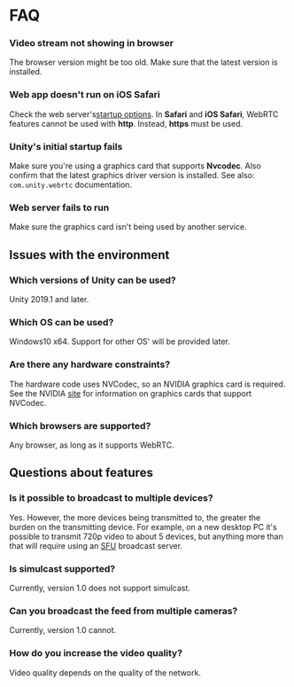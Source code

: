 # FAQ

### Video stream not showing in browser

The browser version might be too old. Make sure that the latest version is installed.

### Web app doesn't run on iOS Safari 

Check the web server's[startup options](webserver.md). In **Safari** and **iOS Safari**, WebRTC features cannot be used with **http**. Instead, **https** must be used.

### Unity's initial startup fails

Make sure you're using a graphics card that supports **Nvcodec**. Also confirm that the latest graphics driver version is installed. See also: `com.unity.webrtc` documentation.

### Web server fails to run 

Make sure the graphics card isn't being used by another service. 

## Issues with the environment

### Which versions of Unity can be used?

Unity 2019.1 and later.

### Which OS can be used?

Windows10 x64. Support for other OS' will be provided later.

### Are there any hardware constraints?

The hardware code uses NVCodec, so an NVIDIA graphics card is required. See the NVIDIA [site](https://developer.nvidia.com/video-encode-decode-gpu-support-matrix) for information on graphics cards that support NVCodec.

### Which browsers are supported?

Any browser, as long as it supports WebRTC.

## Questions about features

### Is it possible to broadcast to multiple devices?

Yes. However, the more devices being transmitted to, the greater the burden on the transmitting device. For example, on a new desktop PC it's possible to transmit 720p video to about 5 devices, but anything more than that will require using an [SFU](https://webrtcglossary.com/sfu/) broadcast server.

### Is simulcast supported?

Currently, version 1.0 does not support simulcast.

### Can you broadcast the feed from multiple cameras?

Currently, version 1.0 cannot.

### How do you increase the video quality?

Video quality depends on the quality of the network. 


